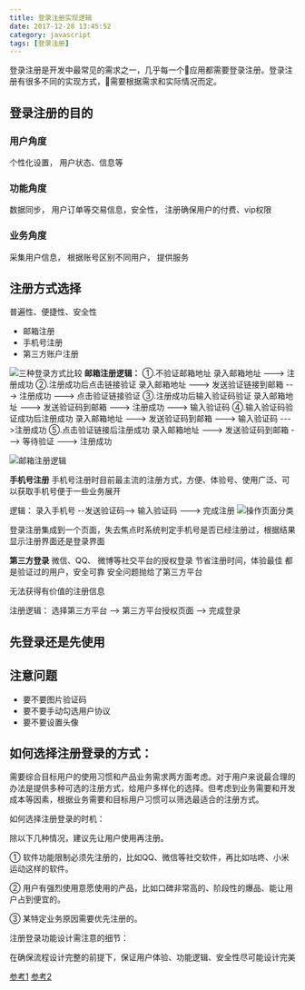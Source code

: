 ```yaml
---
title: 登录注册实现逻辑
date: 2017-12-28 13:45:52
category: javascript
tags: [登录注册]
---
```

登录注册是开发中最常见的需求之一，几乎每一个应用都需要登录注册。登录注册有很多不同的实现方式，需要根据需求和实际情况而定。
<!-- more -->
## 登录注册的目的
### 用户角度
个性化设置， 用户状态、信息等

### 功能角度
数据同步， 用户订单等交易信息，安全性， 注册确保用户的付费、vip权限

### 业务角度
采集用户信息， 根据账号区别不同用户， 提供服务

## 注册方式选择
普遍性、便捷性、安全性
- 邮箱注册
- 手机号注册
- 第三方账户注册

![三种登录方式比较](https://upload-images.jianshu.io/upload_images/1552658-ccf01dc360965fd7.jpg?imageMogr2/auto-orient/strip%7CimageView2/2/w/700)
**邮箱注册逻辑：**
①.不验证邮箱地址
录入邮箱地址 ---> 注册成功
②.注册成功后点击链接验证
录入邮箱地址 ---> 发送验证链接到邮箱 ---> 注册成功 ---> 点击验证链接验证
③.注册成功后输入验证码验证
录入邮箱地址 ---> 发送验证码到邮箱 ---> 注册成功 ---> 输入验证码
④.输入验证码验证成功后注册成功
录入邮箱地址 ---> 发送验证码到邮箱 ---> 输入验证码 --->注册成功
⑤.点击验证链接后注册成功
录入邮箱地址 ---> 发送验证码到邮箱 ---> 等待验证 ---> 注册成功

![邮箱注册逻辑](https://upload-images.jianshu.io/upload_images/1552658-2bae1ec5c4dd7540.jpg?imageMogr2/auto-orient/strip%7CimageView2/2/w/700)

**手机号注册**
手机号注册时目前最主流的注册方式，方便、体验号、使用广泛、可以获取手机号便于一些业务展开

逻辑：
录入手机号 --发送验证码--> 输入验证码 ---> 完成注册
![操作页面分类](https://upload-images.jianshu.io/upload_images/1552658-0df4af0aaedb76f6.jpg?imageMogr2/auto-orient/strip%7CimageView2/2/w/700)

登录注册集成到一个页面，失去焦点时系统判定手机号是否已经注册过，根据结果显示注册界面还是登录界面

**第三方登录**
微信、QQ、 微博等社交平台的授权登录
节省注册时间，体验最佳
都是验证过的用户，安全可靠
安全问题抛给了第三方平台

无法获得有价值的注册信息

注册逻辑：
选择第三方平台 --> 第三方平台授权页面 --> 完成登录


## 先登录还是先使用

## 注意问题
- 要不要图片验证码
- 要不要手动勾选用户协议
- 要不要设置头像


## 如何选择注册登录的方式：

需要综合目标用户的使用习惯和产品业务需求两方面考虑。对于用户来说最合理的办法是提供多种可选的注册方式，给用户多样化的选择。但考虑到业务需要和开发成本等因素，根据业务需要和目标用户习惯可以筛选最适合的注册方式。

如何选择注册登录的时机：

除以下几种情况，建议先让用户使用再注册。

① 软件功能限制必须先注册的，比如QQ、微信等社交软件，再比如咕咚、小米运动这样的软件。

② 用户有强烈使用意愿使用的产品，比如口碑非常高的、阶段性的爆品、能让用户占到便宜的。

③ 某特定业务原因需要优先注册的。

注册登录功能设计需注意的细节：

在确保流程设计完整的前提下，保证用户体验、功能逻辑、安全性尽可能设计完美


[参考1](https://www.jianshu.com/p/3703ec3e93ff)
[参考2](https://www.jianshu.com/p/9c92aa5b262b)
